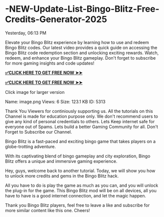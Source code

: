 # -NEW-Update-List-Bingo-Blitz-Free-Credits-Generator-2025

Yesterday, 06:13 PM

Elevate your Bingo Blitz experience by learning how to use and redeem Bingo Blitz codes. Our latest video provides a quick guide on accessing the Bingo Blitz code redemption section and unlocking exciting rewards. Watch, redeem, and enhance your Bingo Blitz gameplay. Don't forget to subscribe for more gaming insights and code updates!

**[✅CLICK HERE TO GET FREE NOW ➤➤](https://webtovast.com/all-giftcard-codes/)**

**[✅CLICK HERE TO GET FREE NOW ➤➤](https://webtovast.com/all-giftcard-codes/)**

Click image for larger version

Name:	image.png
Views:	6
Size:	123.1 KB
ID:	5313​

Thank You Viewers for continiously supporting us. All the tutorials on this Channel is made for education purpose only. We don't recommend users to give any kind of personal credentials to others. Lets Keep internet safe for everyone out of Spams. Lets build a better Gaming Community for all. Don't Forget to Subscribe our Channel.


Bingo Blitz is a fast-paced and exciting bingo game that takes players on a globe-trotting adventure.

With its captivating blend of bingo gameplay and city exploration, Bingo Blitz offers a unique and immersive gaming experience.

Hey, guys, welcome back to another tutorial. Today, we will show you how to unlock more credits and gems in the Bingo Blitz hack.

All you have to do is play the game as much as you can, and you will unlock the plug-in for the game. This Bingo Blitz mod will be on all devices, all you have to have is a good internet connection, and let the magic happen.

Thank you Bingo Blitz players, feel free to leave a like and subscribe for more similar content like this one. Cheers!
